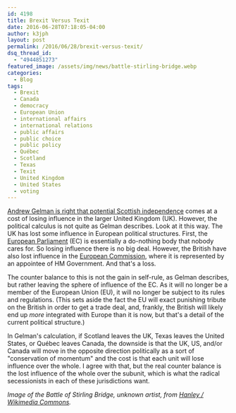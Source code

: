 ```yaml
---
id: 4198
title: Brexit Versus Texit
date: 2016-06-28T07:18:05-04:00
author: k3jph
layout: post
permalink: /2016/06/28/brexit-versus-texit/
dsq_thread_id:
  - "4944851273"
featured_image: /assets/img/news/battle-stirling-bridge.webp
categories:
  - Blog
tags:
  - Brexit
  - Canada
  - democracy
  - European Union
  - international affairs
  - international relations
  - public affairs
  - public choice
  - public policy
  - Québec
  - Scotland
  - Texas
  - Texit
  - United Kingdom
  - United States
  - voting
---
```

[Andrew Gelman is right that potential Scottish
independence](http://andrewgelman.com/2016/06/27/brexit-vs-texit/) comes
at a cost of losing influence in the larger United Kingdom (UK).
However, the political calculus is not quite as Gelman describes.
Look at it this way.  The UK has lost some influence in European
political structures.  First, the [European
Parliament](http://www.europarl.europa.eu/portal/en/) (EC) is
essentially a do-nothing body that nobody cares for.  So losing
influence there is no big deal.  However, the British have also
lost influence in the [European
Commission](http://ec.europa.eu/index_en.htm), where it is represented
by an appointee of HM Government.  And that's a loss.

The counter balance to this is not the gain in self-rule, as Gelman
describes, but rather leaving the sphere of influence of the EC.
As it will no longer be a member of the European Union (EU), it
will no longer be subject to its rules and regulations.  (This sets
aside the fact the EU will exact punishing tribute on the British
in order to get a trade deal, and, frankly, the British will likely
end up _more_ integrated with Europe than it is now, but that's a
detail of the current political structure.)

In Gelman's calculation, if Scotland leaves the UK, Texas leaves
the United States, or Québec leaves Canada, the downside is that
the UK, US, and/or Canada will move in the opposite direction
politically as a sort of "conservation of momentum" and the cost is
that each unit will lose influence over the whole.  I agree with
that, but the real counter balance is the lost influence of the
whole over the subunit, which is what the radical secessionists in
each of these jurisdictions want.

_Image of the Battle of Stirling Bridge, unknown artist, from [Hanley
/ Wikimedia
Commons](https://commons.wikimedia.org/wiki/File:The_Battle_of_Stirling_Bridge.webp)._
